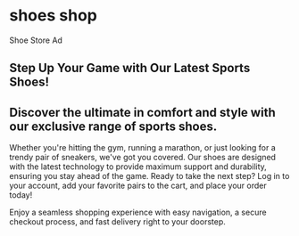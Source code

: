 # shoes shop
 <!DOCTYPE html>
<html lang="en">
<head>
    <meta charset="UTF-8">
    <meta name="viewport" content="width=device-width, initial-scale=1.0">
   Shoe Store Ad
</head>
<body>

<section class="ad-container">
    <h1>Step Up Your Game with Our Latest Sports Shoes!</h1>
    <p><h2>Discover the ultimate in comfort and style with our exclusive range of sports shoes.</h2>
     Whether you're hitting the gym, running a marathon, or just looking for a trendy pair of sneakers, we've got you covered.
     Our shoes are designed with the latest technology to provide maximum support and durability, ensuring you stay ahead of the game.
    Ready to take the next step? Log in to your account, add your favorite pairs to the cart, and place your order today! </p>
    Enjoy a seamless shopping experience with easy navigation, a secure checkout process, and fast delivery right to your doorstep.
    
</section>

</body>
</html>

